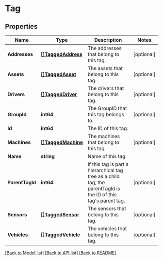 # Tag

## Properties
Name | Type | Description | Notes
------------ | ------------- | ------------- | -------------
**Addresses** | [**[]TaggedAddress**](TaggedAddress.md) | The addresses that belong to this tag. | [optional] 
**Assets** | [**[]TaggedAsset**](TaggedAsset.md) | The assets that belong to this tag. | [optional] 
**Drivers** | [**[]TaggedDriver**](TaggedDriver.md) | The drivers that belong to this tag. | [optional] 
**GroupId** | **int64** | The GroupID that this tag belongs to. | [optional] 
**Id** | **int64** | The ID of this tag. | 
**Machines** | [**[]TaggedMachine**](TaggedMachine.md) | The machines that belong to this tag. | [optional] 
**Name** | **string** | Name of this tag. | 
**ParentTagId** | **int64** | If this tag is part a hierarchical tag tree as a child tag, the parentTagId is the ID of this tag&#39;s parent tag. | [optional] 
**Sensors** | [**[]TaggedSensor**](TaggedSensor.md) | The sensors that belong to this tag. | [optional] 
**Vehicles** | [**[]TaggedVehicle**](TaggedVehicle.md) | The vehicles that belong to this tag. | [optional] 

[[Back to Model list]](../README.md#documentation-for-models) [[Back to API list]](../README.md#documentation-for-api-endpoints) [[Back to README]](../README.md)


